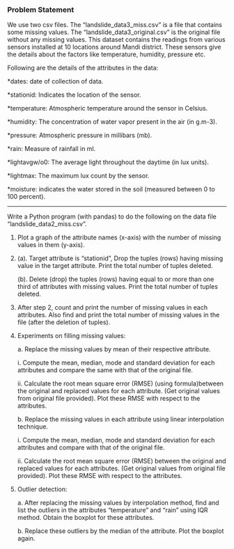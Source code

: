 ### Problem Statement

We use two csv files. The “landslide_data3_miss.csv” is a file that contains
some missing values. The “landslide_data3_original.csv” is the original file without
any missing values. This dataset contains the readings from various sensors installed at 10 locations
around Mandi district. These sensors give the details about the factors like temperature, humidity,
pressure etc.

Following are the details of the attributes in the data:

 *dates: date of collection of data.
 
 *stationid: Indicates the location of the sensor.
 
 *temperature: Atmospheric temperature around the sensor in Celsius.
 
 *humidity: The concentration of water vapor present in the air (in g.m-3).
 
 *pressure: Atmospheric pressure in millibars (mb).
 
 *rain: Measure of rainfall in ml.
 
 *lightavgw/o0: The average light throughout the daytime (in lux units).
 
 *lightmax: The maximum lux count by the sensor.
 
 *moisture: indicates the water stored in the soil (measured between 0 to 100 percent).
 
 ---
 Write a Python program (with pandas) to do the following on the data file
“landslide_data2_miss.csv”.

1. Plot a graph of the attribute names (x-axis) with the number of missing values in them (y-axis).

2. (a). Target attribute is “stationid”, Drop the tuples (rows) having missing value in the target
attribute. Print the total number of tuples deleted.

      (b). Delete (drop) the tuples (rows) having equal to or more than one third of attributes with
missing values. Print the total number of tuples deleted.

3. After step 2, count and print the number of missing values in each attributes. Also find and
print the total number of missing values in the file (after the deletion of tuples).

4. Experiments on filling missing values:

      a. Replace the missing values by mean of their respective attribute. 

      i. Compute the mean, median, mode and standard deviation for each attributes
and compare the same with that of the original file.

      ii. Calculate the root mean square error (RMSE) (using formula)between the original and
replaced values for each attribute. (Get original values from original file
provided). Plot these RMSE with
respect to the attributes.

      b. Replace the missing values in each attribute using linear interpolation technique. 

      i. Compute the mean, median, mode and standard deviation for each attributes
and compare with that of the original file.

      ii. Calculate the root mean square error (RMSE) between the original and
replaced values for each attributes. (Get original values from original file
provided). Plot these RMSE with
respect to the attributes.

5. Outlier detection:

      a. After replacing the missing values by interpolation method, find and list the outliers
in the attributes “temperature” and “rain” using IQR method. Obtain the boxplot for these attributes.

      b. Replace these outliers by the median of the attribute. Plot the boxplot again.
